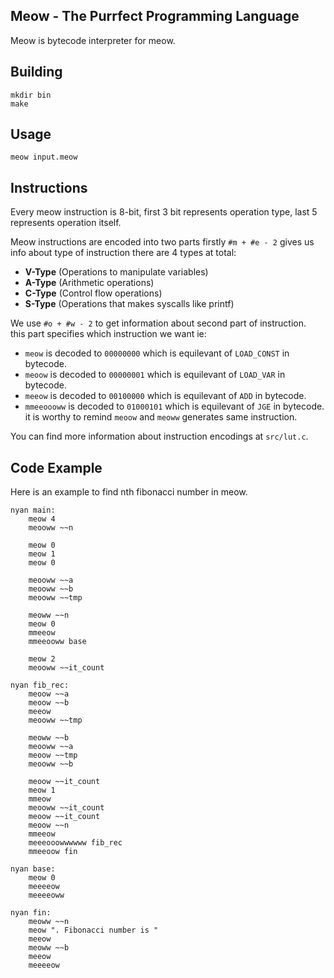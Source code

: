 ## Meow - The Purrfect Programming Language
Meow is bytecode interpreter for meow.

## Building
```
mkdir bin
make
```

## Usage
```
meow input.meow
```

## Instructions
Every meow instruction is 8-bit, first 3 bit represents operation type, last 5 represents
operation itself.

Meow instructions are encoded into two parts firstly `#m + #e - 2` gives us info about
type of instruction there are 4 types at total:
* **V-Type** (Operations to manipulate variables)
* **A-Type** (Arithmetic operations)
* **C-Type** (Control flow operations)
* **S-Type** (Operations that makes syscalls like printf)

We use `#o + #w - 2` to get information about second part of instruction.\
this part specifies which instruction we want ie:
* `meow` is decoded to `00000000` which is equilevant of `LOAD_CONST` in bytecode.
* `meoow` is decoded to `00000001` which is equilevant of `LOAD_VAR` in bytecode.
* `meeow` is decoded to `00100000` which is equilevant of `ADD` in bytecode.
* `mmeeoooww` is decoded to `01000101` which is equilevant of `JGE` in bytecode.
it is worthy to remind `meoow` and `meoww` generates same instruction.

You can find more information about instruction encodings at `src/lut.c`.


## Code Example
Here is an example to find nth fibonacci number in meow. 
```
nyan main:
    meow 4
    meooww ~~n

    meow 0
    meow 1
    meow 0

    meooww ~~a
    meooww ~~b
    meooww ~~tmp

    meoww ~~n
    meow 0
    mmeeow
    mmeeooww base

    meow 2
    meooww ~~it_count

nyan fib_rec:
    meoow ~~a
    meoow ~~b
    meeow
    meooww ~~tmp

    meoww ~~b
    meooww ~~a
    meoow ~~tmp
    meooww ~~b

    meoow ~~it_count
    meow 1
    mmeow
    meooww ~~it_count
    meoow ~~it_count
    meoow ~~n
    mmeeow
    meeeooowwwwww fib_rec
    mmeeoow fin

nyan base:
    meow 0
    meeeeow
    meeeeoww

nyan fin:
    meoww ~~n
    meow ". Fibonacci number is "
    meeow
    meoww ~~b
    meeow
    meeeeow
```